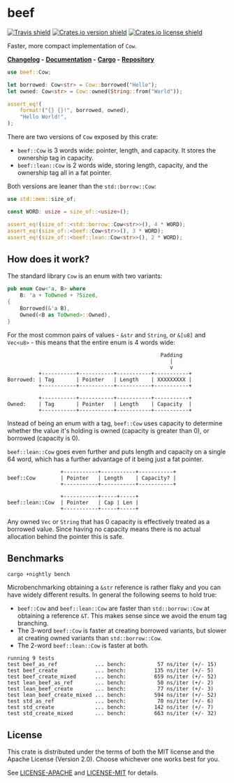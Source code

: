 # beef

[![Travis shield](https://travis-ci.org/maciejhirsz/beef.svg)](https://travis-ci.org/maciejhirsz/beef)
[![Crates.io version shield](https://img.shields.io/crates/v/beef.svg)](https://crates.io/crates/beef)
[![Crates.io license shield](https://img.shields.io/crates/l/beef.svg)](https://crates.io/crates/beef)

Faster, more compact implementation of `Cow`.

**[Changelog](https://github.com/maciejhirsz/beef/releases) -**
**[Documentation](https://docs.rs/beef/) -**
**[Cargo](https://crates.io/crates/beef) -**
**[Repository](https://github.com/maciejhirsz/beef)**

```rust
use beef::Cow;

let borrowed: Cow<str> = Cow::borrowed("Hello");
let owned: Cow<str> = Cow::owned(String::from("World"));

assert_eq!(
    format!("{} {}!", borrowed, owned),
    "Hello World!",
);
```

There are two versions of `Cow` exposed by this crate:

+ `beef::Cow` is 3 words wide: pointer, length, and capacity. It stores the ownership tag in capacity.
+ `beef::lean::Cow` is 2 words wide, storing length, capacity, and the ownership tag all in a fat pointer.

Both versions are leaner than the `std::borrow::Cow`:

```rust
use std::mem::size_of;

const WORD: usize = size_of::<usize>();

assert_eq!(size_of::<std::borrow::Cow<str>>(), 4 * WORD);
assert_eq!(size_of::<beef::Cow<str>>(), 3 * WORD);
assert_eq!(size_of::<beef::lean::Cow<str>>(), 2 * WORD);
```

## How does it work?

The standard library `Cow` is an enum with two variants:

```rust
pub enum Cow<'a, B> where
    B: 'a + ToOwned + ?Sized,
{
    Borrowed(&'a B),
    Owned(<B as ToOwned>::Owned),
}
```

For the most common pairs of values - `&str` and `String`, or `&[u8]` and `Vec<u8>` - this
means that the entire enum is 4 words wide:

```text
                                                 Padding
                                                    |
                                                    v
          +-----------+-----------+-----------+-----------+
Borrowed: | Tag       | Pointer   | Length    | XXXXXXXXX |
          +-----------+-----------+-----------+-----------+

          +-----------+-----------+-----------+-----------+
Owned:    | Tag       | Pointer   | Length    | Capacity  |
          +-----------+-----------+-----------+-----------+
```

Instead of being an enum with a tag, `beef::Cow` uses capacity to determine whether the
value it's holding is owned (capacity is greater than 0), or borrowed (capacity is 0).

`beef::lean::Cow` goes even further and puts length and capacity on a single 64 word,
which has a further advantage of it being just a fat pointer.

```text
                 +-----------+-----------+-----------+
beef::Cow        | Pointer   | Length    | Capacity? |
                 +-----------+-----------+-----------+

                 +-----------+-----+-----+
beef::lean::Cow  | Pointer   | Cap | Len |
                 +-----------+-----+-----+
```

Any owned `Vec` or `String` that has 0 capacity is effectively treated as a borrowed
value. Since having no capacity means there is no actual allocation behind the pointer
this is safe.

## Benchmarks

```
cargo +nightly bench
```

Microbenchmarking obtaining a `&str` reference is rather flaky and you can have widely different results. In general the following seems to hold true:

+ `beef::Cow` and `beef::lean::Cow` are faster than `std::borrow::Cow` at obtaining a reference `&T`. This makes sense since we avoid the enum tag branching.
+ The 3-word `beef::Cow` is faster at creating borrowed variants, but slower at creating owned variants than `std::borrow::Cow`.
+ The 2-word `beef::lean::Cow` is faster at both.

```
running 9 tests
test beef_as_ref            ... bench:          57 ns/iter (+/- 15)
test beef_create            ... bench:         135 ns/iter (+/- 5)
test beef_create_mixed      ... bench:         659 ns/iter (+/- 52)
test lean_beef_as_ref       ... bench:          50 ns/iter (+/- 2)
test lean_beef_create       ... bench:          77 ns/iter (+/- 3)
test lean_beef_create_mixed ... bench:         594 ns/iter (+/- 52)
test std_as_ref             ... bench:          70 ns/iter (+/- 6)
test std_create             ... bench:         142 ns/iter (+/- 7)
test std_create_mixed       ... bench:         663 ns/iter (+/- 32)
```

## License

This crate is distributed under the terms of both the MIT license
and the Apache License (Version 2.0). Choose whichever one works best for you.

See [LICENSE-APACHE](LICENSE-APACHE) and [LICENSE-MIT](LICENSE-MIT) for details.
